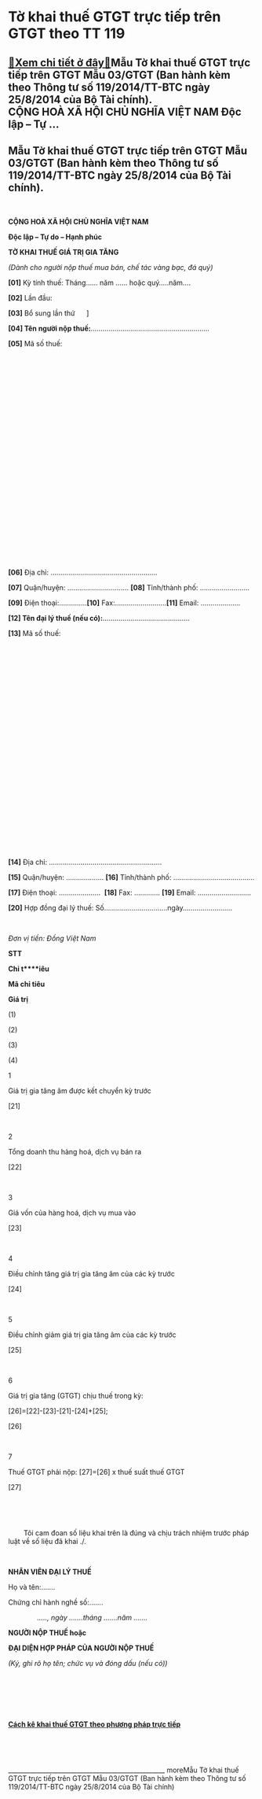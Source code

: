 Tờ khai thuế GTGT trực tiếp trên GTGT theo TT 119
=================================================

[:gift:Xem chi tiết ở đây:gift:](https://hddtvn.com/to-khai-thue-gtgt-truc-tiep-tren-gtgt-theo-tt-119/)Mẫu Tờ khai thuế GTGT trực tiếp trên GTGT Mẫu 03/GTGT (Ban hành kèm theo Thông tư số 119/2014/TT-BTC ngày 25/8/2014 của Bộ Tài chính).                                     CỘNG HOÀ XÃ HỘI CHỦ NGHĨA VIỆT NAM Độc lập – Tự …
----------------------------------------------------------------------------------------------------------------------------------------------------------------------------------------------------------------------------



Mẫu Tờ khai thuế GTGT trực tiếp trên GTGT Mẫu 03/GTGT (Ban hành kèm theo Thông tư số 119/2014/TT-BTC ngày 25/8/2014 của Bộ Tài chính).
----------------------------------------------------------------------------------------------------------------------------------------



                                   



**CỘNG HOÀ XÃ HỘI CHỦ NGHĨA VIỆT NAM**  

**Độc lập – Tự do – Hạnh phúc**   

  
  

**TỜ KHAI THUẾ GIÁ TRỊ GIA TĂNG**  

*(Dành cho người nộp thuế mua bán, chế tác vàng bạc, đá quý)*  

**[01]** Kỳ tính thuế: Tháng…… năm …… hoặc quý…..năm….




**[02]** Lần đầu: 

**[03]** Bổ sung lần thứ      ]




**[04] Tên người nộp thuế:**……………………………………………………






**[05]** Mã số thuế:

 

 

 

 

 

 

 

 

 

 

 

 

 

 



**[06]** Địa chỉ: ………………………………………………  

**[07]** Quận/huyện: …………………………. **[08]** Tỉnh/thành phố: …………………….  

**[09]** Điện thoại:…………..**[10]** Fax:……………………..**[11]** Email: ………………..  

**[12] Tên đại lý thuế (nếu có):**……………………………………..






**[13]** Mã số thuế:

 

 

 

 

 

 

 

 

 

 

 

 

 

 



**[14]** Địa chỉ: …………………………………………………  

**[15]** Quận/huyện: ………………. **[16]** Tỉnh/thành phố: …………………………………..  

**[17]** Điện thoại: …………………  **[18]** Fax: …………. **[19]** Email: ………………………  

**[20]** Hợp đồng đại lý thuế: Số…………………………..ngày…………………….  

 



*Đơn vị tiền:* *Đồng Việt Nam*




**STT**

**Chỉ t****iêu**

**Mã chỉ tiêu**

**Giá trị**



(1)

(2)

(3)

(4)



1

Giá trị gia tăng âm được kết chuyển kỳ trước

[21]

 



2

Tổng doanh thu hàng hoá, dịch vụ bán ra

[22]

 



3

Giá vốn của hàng hoá, dịch vụ mua vào  

[23]

 



4

Điều chỉnh tăng giá trị gia tăng âm của các kỳ trước

[24]

 



5

Điều chỉnh giảm giá trị gia tăng âm của các kỳ trước

[25]

 



6

Giá trị gia tăng (GTGT) chịu thuế trong kỳ:  

 [26]=[22]-[23]-[21]-[24]+[25];

[26]

 



7

Thuế GTGT phải nộp: [27]=[26] x thuế suất thuế GTGT

[27]

 



   

        Tôi cam đoan số liệu khai trên là đúng và chịu trách nhiệm trước pháp luật về số liệu đã khai ./.  






 

**NHÂN VIÊN ĐẠI LÝ THUẾ**  

 Họ và tên:…….  

 Chứng chỉ hành nghề số:…….






               *….., ngày …….tháng …….năm …….*



**NGƯỜI NỘP THUẾ hoặc**   

**ĐẠI DIỆN HỢP PHÁP CỦA NGƯỜI NỘP THUẾ**



*(Ký, ghi rõ họ tên; chức vụ và đóng dấu (nếu có))*







   

 


 


[**Cách kê khai thuế GTGT theo phương pháp trực tiếp**](# "cách kê khai thuế gtgt theo phương pháp trực tiếp")  

 

  

\_\_\_\_\_\_\_\_\_\_\_\_\_\_\_\_\_\_\_\_\_\_\_\_\_\_\_\_\_\_\_\_\_\_\_\_\_\_\_\_\_\_\_\_\_\_\_\_\_\_
moreMẫu Tờ khai thuế GTGT trực tiếp trên GTGT Mẫu 03/GTGT (Ban hành kèm theo Thông tư số 119/2014/TT-BTC ngày 25/8/2014 của Bộ Tài chính)

